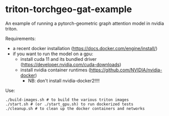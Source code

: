 # triton-torchgeo-gat-example
An example of running a pytorch-geometric graph attention model in nvidia triton.

Requirements:
- a recent docker installation (https://docs.docker.com/engine/install/)
- if you want to run the model on a gpu: 
  - install cuda 11 and its bundled driver (https://developer.nvidia.com/cuda-downloads)
  - install nvidia container runtimes (https://github.com/NVIDIA/nvidia-docker) 
    - NB: don't install nvidia-docker2!!!!

Use:
```
./build-images.sh # to build the various triton images
./start.sh # (or ./start_gpu.sh) to run dockerized tests
./cleanup.sh # to clean up the docker containers and networks
```
